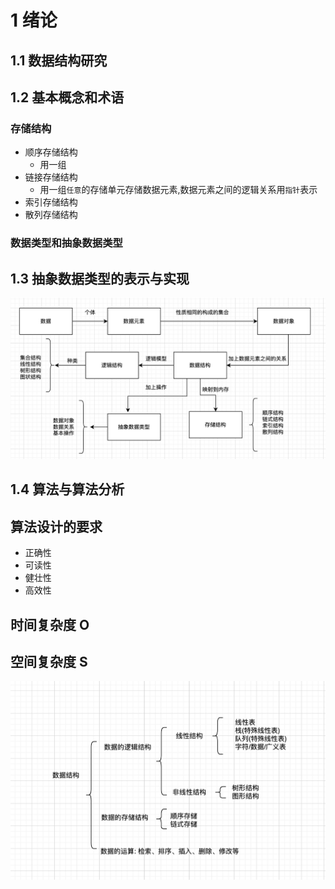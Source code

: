# 1 绪论

## 1.1 数据结构研究

## 1.2 基本概念和术语

### 存储结构

- 顺序存储结构
  - 用一组
- 链接存储结构
  - 用一组`任意`的存储单元存储数据元素,数据元素之间的逻辑关系用`指针`表示
- 索引存储结构
- 散列存储结构

### 数据类型和抽象数据类型

## 1.3 抽象数据类型的表示与实现

![image](./1.3.png)

## 1.4 算法与算法分析

## 算法设计的要求

- 正确性
- 可读性
- 健壮性
- 高效性

## 时间复杂度 O

## 空间复杂度 S

![](1.2.png)
